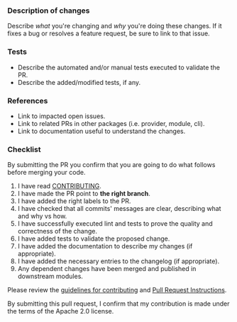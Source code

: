 ### Description of changes
Describe *what* you're changing and *why* you're doing these changes.
If it fixes a bug or resolves a feature request, be sure to link to that issue.

### Tests
* Describe the automated and/or manual tests executed to validate the PR.
* Describe the added/modified tests, if any.

### References
* Link to impacted open issues.
* Link to related PRs in other packages (i.e. provider, module, cli).
* Link to documentation useful to understand the changes.

### Checklist
By submitting the PR you confirm that you are going to do what follows before merging your code.
1. I have read [CONTRIBUTING](../CONTRIBUTING.md).
2. I have made the PR point to **the right branch**.
3. I have added the right labels to the PR.
4. I have checked that all commits' messages are clear, describing what and why vs how.
5. I have successfully executed lint and tests to prove the quality and correctness of the change.
6. I have added tests to validate the proposed change.
7. I have added the documentation to describe my changes (if appropriate).
8. I have added the necessary entries to the changelog (if appropriate).
9. Any dependent changes have been merged and published in downstream modules.

Please review the [guidelines for contributing](../CONTRIBUTING.md) and [Pull Request Instructions](https://github.com/aws/aws-parallelcluster/wiki/Git-Pull-Request-Instructions).

By submitting this pull request, I confirm that my contribution is made under the terms of the Apache 2.0 license.
